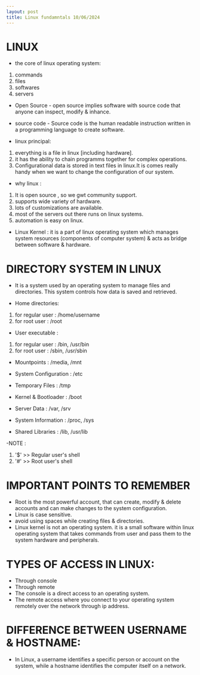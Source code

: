 ```yaml
---
layout: post
title: Linux fundamntals 10/06/2024
---
```


# LINUX 
- the core of linux operating system:
 1. commands
 2. files
 3. softwares
 4. servers

- Open Source - open source implies software with source code that anyone can inspect, modify & inhance.

- source code - Source code is the human readable instruction written in a programming language to create software.

- linux principal: 
1. everything is a file in linux [including hardware].
2. it has the ability to chain programms together for complex operations.
3. Configurational data is stored in text files in linux.It is comes really handy when we want to change the configuration of our system.

- why linux : 
1. It is open source , so we gwt community support.
2. supports wide variety of hardware.
3. lots of customizations are available.
4. most of the servers out there runs on linux systems.
5. automation is easy on linux.

- Linux Kernel : it is a part of linux operating system which manages system resources (components of computer system) & acts as bridge between software & hardware.

# DIRECTORY SYSTEM IN LINUX

- It is a system used by an operating system to manage files and directories. This system controls how data is saved and retrieved.

- Home directories:
1. for regular user : /home/username
2. for root user : /root

- User executable :
1. for regular user : /bin, /usr/bin
2. for root user : /sbin, /usr/sbin

- Mountpoints : /media, /mnt

- System Configuration : /etc

- Temporary Files : /tmp

- Kernel & Bootloader : /boot

- Server Data : /var, /srv

- System Information : /proc, /sys

- Shared Libraries : /lib, /usr/lib

-NOTE : 
1. '$' >> Regular user's shell
2. '#' >> Root user's  shell


# IMPORTANT POINTS TO REMEMBER

- Root is the most powerful account, that can create, modify & delete accounts and can make changes to the system configuration.
- Linux is case sensitive.
- avoid using spaces while creating files & directories.
- Linux kernel is not an operating system. it is a small software within linux operating system that takes commands from user and pass them to the system hardware and peripherals.


# TYPES OF ACCESS IN LINUX:

- Through console
- Through remote
- The console is a direct access to an operating system.
- The remote access where you connect to your operating system remotely over the network through ip address.

# DIFFERENCE BETWEEN USERNAME & HOSTNAME:

- In Linux, a username identifies a specific person or account on the system, while a hostname identifies the computer itself on a network.




